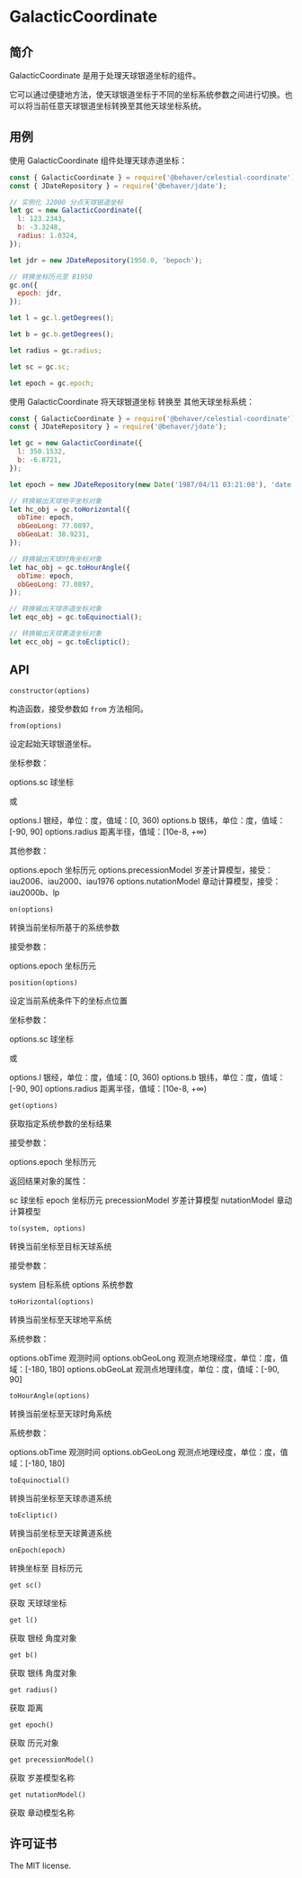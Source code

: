 # GalacticCoordinate

## 简介

GalacticCoordinate 是用于处理天球银道坐标的组件。

它可以通过便捷地方法，使天球银道坐标于不同的坐标系统参数之间进行切换。也可以将当前任意天球银道坐标转换至其他天球坐标系统。

## 用例

使用 GalacticCoordinate 组件处理天球赤道坐标：

```js
const { GalacticCoordinate } = require('@behaver/celestial-coordinate');
const { JDateRepository } = require('@behaver/jdate');

// 实例化 J2000 分点天球银道坐标
let gc = new GalacticCoordinate({
  l: 123.2343,
  b: -3.3248,
  radius: 1.0324,
});

let jdr = new JDateRepository(1950.0, 'bepoch');

// 转换坐标历元至 B1950
gc.on({
  epoch: jdr,
});

let l = gc.l.getDegrees();

let b = gc.b.getDegrees();

let radius = gc.radius;

let sc = gc.sc;

let epoch = gc.epoch;
```

使用 GalacticCoordinate 将天球银道坐标 转换至 其他天球坐标系统：

```js
const { GalacticCoordinate } = require('@behaver/celestial-coordinate');
const { JDateRepository } = require('@behaver/jdate');

let gc = new GalacticCoordinate({
  l: 350.1532,
  b: -6.8721,
});

let epoch = new JDateRepository(new Date('1987/04/11 03:21:00'), 'date');

// 转换输出天球地平坐标对象
let hc_obj = gc.toHorizontal({
  obTime: epoch,
  obGeoLong: 77.0897,
  obGeoLat: 38.9231,
});

// 转换输出天球时角坐标对象
let hac_obj = gc.toHourAngle({
  obTime: epoch,
  obGeoLong: 77.0897,
});

// 转换输出天球赤道坐标对象
let eqc_obj = gc.toEquinoctial();

// 转换输出天球黄道坐标对象
let ecc_obj = gc.toEcliptic();
```

## API

`constructor(options)`

构造函数，接受参数如 `from` 方法相同。

`from(options)`

设定起始天球银道坐标。

坐标参数：

options.sc 球坐标

或

options.l 银经，单位：度，值域：[0, 360)
options.b 银纬，单位：度，值域：[-90, 90]
options.radius 距离半径，值域：[10e-8, +∞)

其他参数：

options.epoch 坐标历元
options.precessionModel 岁差计算模型，接受：iau2006、iau2000、iau1976
options.nutationModel 章动计算模型，接受：iau2000b、lp

`on(options)`

转换当前坐标所基于的系统参数

接受参数：

options.epoch 坐标历元

`position(options)`

设定当前系统条件下的坐标点位置

坐标参数：

options.sc 球坐标

或

options.l 银经，单位：度，值域：[0, 360)
options.b 银纬，单位：度，值域：[-90, 90]
options.radius 距离半径，值域：[10e-8, +∞)

`get(options)`

获取指定系统参数的坐标结果

接受参数：

options.epoch 坐标历元

返回结果对象的属性：

sc 球坐标
epoch 坐标历元
precessionModel 岁差计算模型
nutationModel 章动计算模型

`to(system, options)`

转换当前坐标至目标天球系统

接受参数：

system 目标系统
options 系统参数

`toHorizontal(options)`

转换当前坐标至天球地平系统

系统参数：

options.obTime 观测时间
options.obGeoLong 观测点地理经度，单位：度，值域：[-180, 180]
options.obGeoLat  观测点地理纬度，单位：度，值域：[-90, 90]

`toHourAngle(options)`

转换当前坐标至天球时角系统

系统参数：

options.obTime 观测时间
options.obGeoLong 观测点地理经度，单位：度，值域：[-180, 180]

`toEquinoctial()`

转换当前坐标至天球赤道系统

`toEcliptic()`

转换当前坐标至天球黄道系统

`onEpoch(epoch)`

转换坐标至 目标历元

`get sc()`

获取 天球球坐标

`get l()`

获取 银经 角度对象

`get b()`

获取 银纬 角度对象

`get radius()`

获取 距离

`get epoch()`

获取 历元对象

`get precessionModel()`

获取 岁差模型名称

`get nutationModel()`

获取 章动模型名称

## 许可证书

The MIT license.
